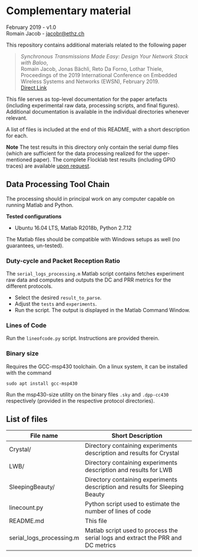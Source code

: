 # Complementary material

February 2019 - v1.0  
Romain Jacob - jacobr@ethz.ch

This repository contains additional materials related to the following paper
> *Synchronous Transmissions Made Easy: Design Your Network Stack with Baloo*,  
Romain Jacob, Jonas Bächli, Reto Da Forno, Lothar Thiele,  
Proceedings of the 2019 International Conference on Embedded Wireless Systems and Networks (EWSN), February 2019.  
[Direct Link](https://www.research-collection.ethz.ch/handle/20.500.11850/324254)

This file serves as top-level documentation for the paper artefacts (including experimental raw data, processing scripts, and final figures). Additional documentation is available in the individual directories whenever relevant.

A list of files is included at the end of this README, with a short description for each.

**Note** The test results in this directory only contain the serial dump files (which are sufficient for the data processing realized for the upper-mentioned paper). The complete Flocklab test results (including GPIO traces) are available [upon request](mailto:jacobr@ethz.ch).

## Data Processing Tool Chain

The processing should in principal work on any computer capable on running Matlab and Python.

**Tested configurations**
- Ubuntu 16.04 LTS, Matlab R2018b, Python 2.7.12

The Matlab files should be compatible with Windows setups as well (no guarantees, un-tested).


### Duty-cycle and Packet Reception Ratio
The `serial_logs_processing.m` Matlab script contains fetches experiment raw data and computes and outputs the DC and PRR metrics for the different protocols. 
- Select the desired `result_to_parse`.
- Adjust the `tests` and `experiments`.
- Run the script. The output is displayed in the Matlab Command Window.

### Lines of Code

Run the `lineofcode.py` script. Instructions are provided therein.

### Binary size

Requires the GCC-msp430 toolchain. On a linux system, it can be installed  with the command
```
sudo apt install gcc-msp430
```

Run the msp430-size utility on the binary files `.sky` and `.dpp-cc430` respectively (provided in the respective protocol directories).

## List of files

| File name | Short Description |
| --- | --- |
|Crystal/                 	|  Directory containing experiments description and results for Crystal|
|LWB/                     	|  Directory containing experiments description and results for LWB|
|SleepingBeauty/          	|  Directory containing experiments description and results for Sleeping Beauty|
|linecount.py 				| Python script used to estimate the number of lines of code|
|README.md 					| This file|
|serial\_logs\_processing.m | Matlab script used to process the serial logs and extract the PRR and DC metrics|
